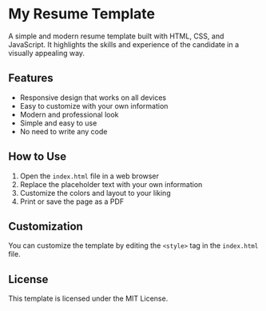 # My Resume Template

A simple and modern resume template built with HTML, CSS, and JavaScript. It highlights the skills and experience of the candidate in a visually appealing way.

## Features

- Responsive design that works on all devices
- Easy to customize with your own information
- Modern and professional look
- Simple and easy to use
- No need to write any code

## How to Use

1. Open the `index.html` file in a web browser
2. Replace the placeholder text with your own information
3. Customize the colors and layout to your liking
4. Print or save the page as a PDF

## Customization

You can customize the template by editing the `<style>` tag in the `index.html` file.

## License

This template is licensed under the MIT License.
